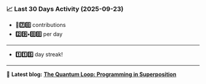 <!--START_STATS-->
### 📈 Last 30 Days Activity (2025-09-23)  
- **🎱7️⃣0️⃣** contributions  
- **2️⃣9️⃣•0️⃣0️⃣** per day
---
- **1️⃣1️⃣5️⃣** day streak!
---
📝 **Latest blog:** [**The Quantum Loop: Programming in Superposition**](https://andriak.com/blog/quantum-loop)
<!--END_STATS-->
